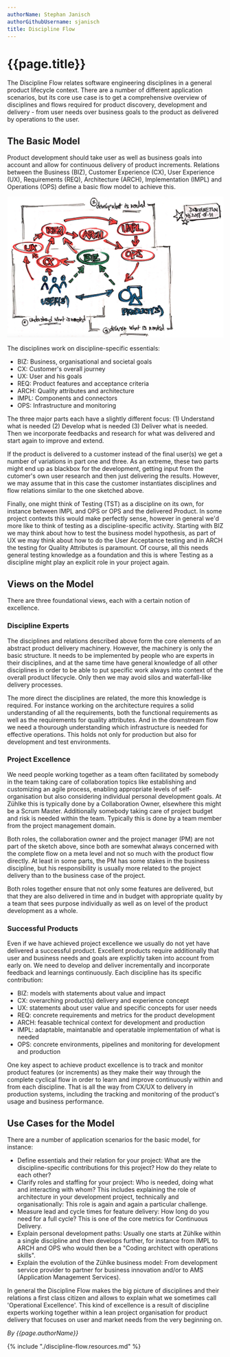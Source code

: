 ```yaml
---
authorName: Stephan Janisch
authorGithubUsername: sjanisch
title: Discipline Flow
---
```


# {{page.title}}
The Discipline Flow relates software engineering disciplines in a general product lifecycle context. There are a number of different application scenarios, but its core use case is to get a comprehensive overview of disciplines and flows required for product discovery, development and delivery - from user needs over business goals to the product as delivered by operations to the user.

## The Basic Model
Product development should take user as well as business goals into account and allow for continuous delivery of product increments. Relations between the Business (BIZ), Customer Experience (CX), User Experience (UX), Requirements (REQ), Architecture (ARCH), Implementation (IMPL) and Operations (OPS) define a basic flow model to achieve this.  

![Discipline Flow](./discipline-flow/dflow-sketch.jpg)

The disciplines work on discipline-specific essentials: 

- BIZ: Business, organisational and societal goals
- CX: Customer's overall journey
- UX: User and his goals
- REQ: Product features and acceptance criteria
- ARCH: Quality attributes and architecture
- IMPL: Components and connectors
- OPS: Infrastructure and monitoring

The three major parts each have a slightly different focus: (1) Understand what is needed (2) Develop what is needed (3) Deliver what is needed. Then we incorporate feedbacks and research for what was delivered and start again to improve and extend. 

If the product is delivered to a customer instead of the final user(s) we get a number of variations in part one and three.  As an extreme, these two parts might end up as blackbox for the development, getting input from the cutomer's own user research and then just delivering the results. However, we may assume that in this case the customer instantiates disciplines and flow relations similar to the one sketched above. 

Finally, one might think of Testing (TST) as a discipline on its own, for instance between IMPL and OPS or OPS and the delivered Product. In some project contexts this would make perfectly sense, however in general we'd more like to think of testing as a discipline-specific activity. Starting with BIZ we may think about how to test the business model hypothesis, as part of UX we may think about how to do the User Acceptance testing and in ARCH the testing for Quality Attributes is paramount. Of course, all this needs general testing knowledge as a foundation and this is where Testing as a discipline might play an explicit role in your project again.


## Views on the Model
There are three foundational views, each with a certain notion of excellence.

### Discipline Experts
The disciplines and relations described above form the core elements of an abstract product delivery machinery. However, the machinery is only the basic structure. It needs to be implemented by people who are experts in their disciplines, and at the same time have general knowledge of all other disciplines in order to be able to put specific work always into context of the overall product lifecycle. Only then we may avoid silos and waterfall-like delivery processes.

The more direct the disciplines are related, the more this knowledge is required. For instance working on the architecture requires a solid understanding of all the requirements, both the functional requirements as well as the requirements for quality attributes. And in the downstream flow we need a thourough understanding which infrastructure is needed for effective operations. This holds not only for production but also for development and test environments.

### Project Excellence
We need people working together as a team often facilitated by somebody in the team taking care of collaboration topics like establishing and customizing an agile process, enabling appropriate levels of self-organisation but also considering individual personal development goals. At Zühlke this is typically done by a Collaboration Owner, elsewhere this might be a Scrum Master. Additionally somebody taking care of project budget and risk is needed within the team. Typically this is done by a team member from the project management domain.

Both roles, the collaboration owner and the project manager (PM) are not part of the sketch above, since both are somewhat always concerned with the complete flow on a meta level and not so much with the product flow directly. At least in some parts, the PM has some stakes in the business discipline, but his responsibility is usually more related to the project delivery than to the business case of the project.

Both roles together ensure that not only some features are delivered, but that they are also delivered in time and in budget with appropriate quality by a team that sees purpose individually as well as on level of the product development as a whole.

### Successful Products
Even if we have achieved project excellence we usually do not yet have delivered a successful product. Excellent products require additionally that user and business needs and goals are explicitly taken into account from early on. We need to develop and deliver incrementally and incorporate feedback and learnings continuously. Each discipline has its specific contribution:

- BIZ: models with statements about value and impact
- CX: overarching product(s) delivery and experience concept
- UX: statements about user value and specific concepts for user needs
- REQ: concrete requirements and metrics for the product development
- ARCH: feasable technical context for development and production
- IMPL: adaptable, maintanable and operatable implementation of what is needed
- OPS: concrete environments, pipelines and monitoring for development and production

One key aspect to achieve product excellence is to track and monitor product features (or increments) as they make their way through the complete cyclical flow in order to learn and improve continuously within and from each discipline. That is all the way from CX/UX to delivery in production systems, including the tracking and monitoring of the product's usage and business performance.

## Use Cases for the Model
There are a number of application scenarios for the basic model, for instance:

- Define essentials and their relation for your project: What are the discipline-specific contributions for this project? How do they relate to each other?
- Clarify roles and staffing for your project: Who is needed, doing what and interacting with whom? This includes explaining the role of architecture in your development project, technically and organisationally: This role is again and again a particular challenge.
- Measure lead and cycle times for feature delivery: How long do you need for a full cycle? This is one of the core metrics for Continuous Delivery.
- Explain personal development paths: Usually one starts at Zühlke within a single discipline and then develops further, for instance from IMPL to ARCH and OPS who would then be a "Coding architect with operations skills".
- Explain the evolution of the Zühlke business model: From development service provider to partner for business innovation and/or to AMS (Application Management Services).

In general the Discipline Flow makes the big picture of disciplines and their relations a first class citizen and allows to explain what we sometimes call 'Operational Excellence'. This kind of excellence is a result of discipline experts working together within a lean project organisation for product delivery that focuses on user and market needs from the very beginning on. 

*By {{page.authorName}}*

{% include "./discipline-flow.resources.md" %}
